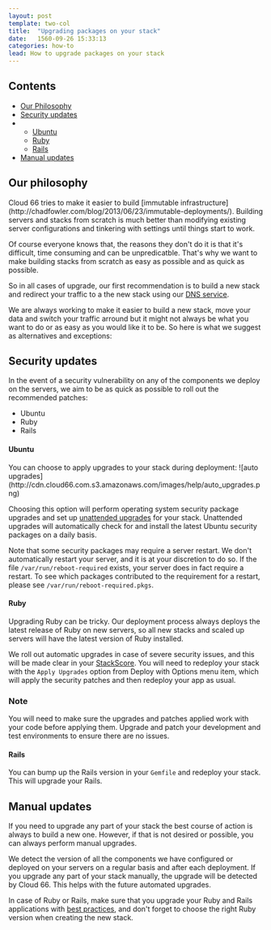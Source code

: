 ```yaml
---
layout: post
template: two-col
title:  "Upgrading packages on your stack"
date:   1560-09-26 15:33:13
categories: how-to
lead: How to upgrade packages on your stack
---
```


<h2>Contents</h2>
<ul class="page-toc">
	<li>
		<a href="#philosophy">Our Philosophy</a>
	</li>
	<li>
		<a href="#updates">Security updates</a>
	        <li>
                <ul>
                <li><a href="#ubuntu">Ubuntu</a></li>
                </ul>
                <ul>
                <li><a href="#ruby">Ruby</a></li>
                </ul>
                <ul>
                <li><a href="#rails">Rails</a></li>
                </ul>
            </li>
	</li>
	<li>
		<a href="#manual">Manual updates</a>
	</li>
</ul>

<h2 id="philosophy">Our philosophy</h2>
Cloud 66 tries to make it easier to build [immutable infrastructure](http://chadfowler.com/blog/2013/06/23/immutable-deployments/). Building servers and stacks from scratch is much better than modifying existing server configurations and tinkering with settings until things start to work.

Of course everyone knows that, the reasons they don't do it is that it's difficult, time consuming and can be unpredicatble. That's why we want to make building stacks from scratch as easy as possible and as quick as possible.

So in all cases of upgrade, our first recommendation is to build a new stack and redirect your traffic to a the new stack using our [DNS service](/stack-features/dns-service.html).

We are always working to make it easier to build a new stack, move your data and switch your traffic arround but it might not always be what you want to do or as easy as you would like it to be. So here is what we suggest as alternatives and exceptions:

<h2 id="updates">Security updates</h2>

In the event of a security vulnerability on any of the components we deploy on the servers, we aim to be as quick as possible to roll out the recommended patches:

- Ubuntu
- Ruby
- Rails

<h4 id="ubuntu">Ubuntu</h4>
You can choose to apply upgrades to your stack during deployment:
![auto upgrades](http://cdn.cloud66.com.s3.amazonaws.com/images/help/auto_upgrades.png)

Choosing this option will perform operating system security package upgrades and set up [unattended upgrades](https://help.ubuntu.com/community/AutomaticSecurityUpdates) for your stack. Unattended upgrades will automatically check for and install the latest Ubuntu security packages on a daily basis.

Note that some security packages may require a server restart. We don't automatically restart your server, and it is at your discretion to do so. If the file `/var/run/reboot-required` exists, your server does in fact require a restart. To see which packages contributed to the requirement for a restart, please see `/var/run/reboot-required.pkgs`.

<h4 id="ruby">Ruby</h4>

Upgrading Ruby can be tricky. Our deployment process always deploys the latest release of Ruby on new servers, so all new stacks and scaled up servers will have the latest version of Ruby installed.

We roll out automatic upgrades in case of severe security issues, and this will be made clear in your [StackScore](/stack-features/stackscore.html). You will need to redeploy your stack with the `Apply Upgrades` option from Deploy with Options menu item, which will apply the security patches and then redeploy your app as usual.

<div class="notice notice-danger">
    <h3>Note</h3>
    <p>You will need to make sure the upgrades and patches applied work with your code before applying them. Upgrade and patch your development and test environments to ensure there are no issues.</p>
</div>

<h4 id="rails">Rails</h4>

You can bump up the Rails version in your `Gemfile` and redeploy your stack. This will upgrade your Rails.

<h2 id="manual">Manual updates</h2>

If you need to upgrade any part of your stack the best course of action is always to build a new one. However, if that is not desired or possible, you can always perform manual upgrades.

We detect the version of all the components we have configured or deployed on your servers on a regular basis and after each deployment. If you upgrade any part of your stack manually, the upgrade will be detected by Cloud 66. This helps with the future automated upgrades.

In case of Ruby or Rails, make sure that you upgrade your Ruby and Rails applications with [best practices](http://edgeguides.rubyonrails.org/upgrading_ruby_on_rails.html), and don't forget to choose the right Ruby version when creating the new stack.
